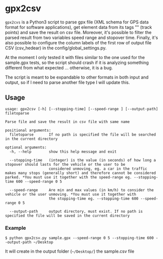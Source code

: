 # gpx2csv
`gpx2cvs` is a Python3 script to parse gpx file (XML schema for GPS data format for software applications), get element data from its tags "<trkpt>" (track points) and save the result on csv file. Moreover, it's possible to filter the parsed result from two variables speed range and stopover time. 
Finally, it's also possible to configure the column labels of the first row of output file CSV (csv_hedear) in the config/global_settings.py.

At the moment I only tested it with files similar to the one used for the sample.gpx tests, so the script should crash if it is analyzing something different from what expected ... otherwise, it is a bug.

The script is meant to be expandable to other formats in both input and output, so if I need to parse another file type I will update this.

## Usage

```
usage: gpx2csv [-h] [--stopping-time] [--speed-range ] [--output-path] filetoparse

Parse file and save the result in csv file with same name

positional arguments:
  filetoparse       If no path is specified the file will be searched in the current directory

optional arguments:
  -h, --help        show this help message and exit

  --stopping-time   (integer) is the value (in seconds) of how long a stopover should lasts for the vehicle or the user to be 
                    considered unmoving, eg. a car in the traffic makes many stops (generally short) and therefore cannot be considered parked. *You must use it together with the speed-range eg. --stopping-time 600 --speed-range 0 5

  --speed-range     Are min and max values (in km/h) to consider the vehicle or the user unmoving. *You must use it together with   
                    the stopping-time eg. --stopping-time 600 --speed-range 0 5
                    
  --output-path     output directory, must exist. If no path is specified the file will be saved in the current directory
```

### Example

```
$ python gpx2csv.py sample.gpx --speed-range 0 5 --stopping-time 600 --output-path ~/Desktop
```
It will create in the output folder (`~/Desktop/`) the sample.csv file
